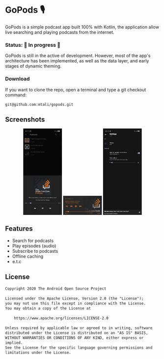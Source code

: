 # GoPods 🎙️

GoPods is a simple podcast app built 100% with Kotlin, the application allow live searching and
playing podcasts from the internet.

### Status: 🚧 In progress 🚧

GoPods is still in the active of development. However, most of the app's architecture has been
implemented, as well as the data layer, and early stages of dynamic theming.

### Download

If you want to clone the repo, open a terminal and type a git checkout command:

    git@github.com:mtali/gopods.git

## Screenshots

<p align="center">
<img src="docs/home.jpeg" width="25%" height="25%"/>

<img src="docs/notification.jpeg" width="25%" height="25%"/>


<img src="docs/settings.jpeg" width="25%" height="25%"/>
</p>

## Features

* Search for podcasts
* Play episodes (audio)
* Subscribe to podcasts
* Offline caching
* e.t.c

## License

```
Copyright 2020 The Android Open Source Project

Licensed under the Apache License, Version 2.0 (the "License");
you may not use this file except in compliance with the License.
You may obtain a copy of the License at

    https://www.apache.org/licenses/LICENSE-2.0

Unless required by applicable law or agreed to in writing, software
distributed under the License is distributed on an "AS IS" BASIS,
WITHOUT WARRANTIES OR CONDITIONS OF ANY KIND, either express or implied.
See the License for the specific language governing permissions and
limitations under the License.
```


